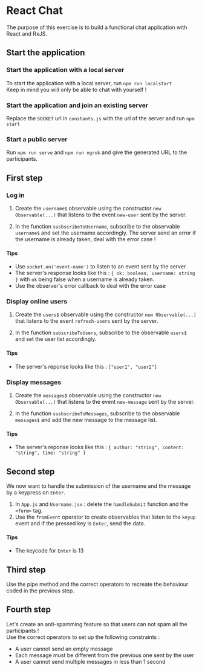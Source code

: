 # React Chat

The purpose of this exercise is to build a functional chat application with React and RxJS.

## Start the application

### Start the application with a local server
To start the application with a local server, run `npm run localstart`  
Keep in mind you will only be able to chat with yourself !

### Start the application and join an existing server
Replace the `SOCKET` url in `constants.js` with the url of the server and run `npm start`

### Start a public server
Run `npm run serve` and `npm run ngrok` and give the generated URL to the participants.

## First step

### Log in 
1. Create the `username$` observable using the constructor `new Observable(...)` that listens to the event `new-user` sent by the server.

2. In the function `susbscribeToUsername`, subscribe to the observable `username$` and set the username accordingly. The server send an error if the username is already taken, deal with the error case !

#### Tips
* Use `socket.on('event-name')` to listen to an event sent by the server
* The server's response looks like this : `{ ok: boolean, username: string }` with `ok` being false when a username is already taken.
* Use the observer's error callback to deal with the error case

### Display online users
1. Create the `users$` observable using the constructor `new Observable(...)` that listens to the event `refresh-users` sent by the server.

2. In the function `subscribeToUsers`, subscribe to the observable `users$` and set the user list accordingly.

#### Tips
* The server's reponse looks like this : `["user1", "user2"]`

### Display messages
1. Create the `messages$` observable using the constructor `new Observable(...)` that listens to the event `new-message` sent by the server.

2. In the function `susbscribeToMessages`, subscribe to the observable `messages$` and add the new message to the message list.

#### Tips
* The server's reponse looks like this : `{ author: "string", content: "string", time: "string" }`

## Second step
We now want to handle the submission of the username and the message by a keypress on `Enter`.

1. In `App.js` and `Username.jsx` : delete the `handleSubmit` function and the `<form>` tag.
2. Use the `fromEvent` operator to create observables that listen to the `keyup` event and if the pressed key is `Enter`, send the data.

#### Tips
* The keycode for `Enter` is 13

## Third step
Use the pipe method and the correct operators to recreate the behaviour coded in the previous step.

## Fourth step
Let's create an anti-spamming feature so that users can not spam all the participants !  
Use the correct operators to set up the following constraints :
- A user cannot send an empty message
- Each message must be different from the previous one sent by the user
- A user cannot send multiple messages in less than 1 second

